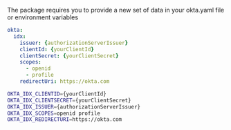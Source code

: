 The package requires you to provide a new set of data in your okta.yaml file or environment variables

```yaml
okta:
  idx:
    issuer: {authorizationServerIssuer}
    clientId: {yourClientId}
    clientSecret: {yourClientSecret}
    scopes:
      - openid
      - profile
    redirectUri: https://okta.com
```

```bash
OKTA_IDX_CLIENTID={yourClientId}
OKTA_IDX_CLIENTSECRET={yourClientSecret}
OKTA_IDX_ISSUER={authorizationServerIssuer}
OKTA_IDX_SCOPES=openid profile
OKTA_IDX_REDIRECTURI=https://okta.com
```

